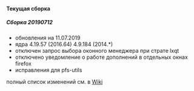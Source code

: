 
#### Текущая сборка
##### Сборка 20190712

* обновления на 11.07.2019
* ядра 4.19.57 (2016.64) 4.9.184 (2014.*)
* отключен запрос выбора оконного менеджера при страте lxqt
* отключено уведомление о работе дополнений в отдельных окнах firefox
* исправления для pfs-utils


полный список изменений см. в [Wiki](https://github.com/magos-linux/magos-linux/wiki/История)
